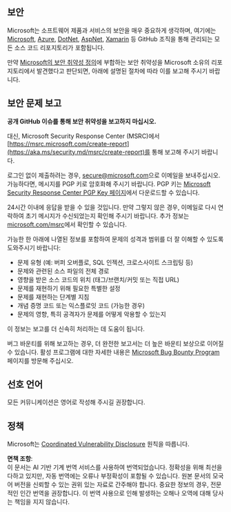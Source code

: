 ## 보안

Microsoft는 소프트웨어 제품과 서비스의 보안을 매우 중요하게 생각하며, 여기에는 [Microsoft](https://github.com/Microsoft), [Azure](https://github.com/Azure), [DotNet](https://github.com/dotnet), [AspNet](https://github.com/aspnet), [Xamarin](https://github.com/xamarin) 등 GitHub 조직을 통해 관리되는 모든 소스 코드 리포지토리가 포함됩니다.

만약 [Microsoft의 보안 취약성 정의](https://aka.ms/security.md/definition)에 부합하는 보안 취약성을 Microsoft 소유의 리포지토리에서 발견했다고 판단되면, 아래에 설명된 절차에 따라 이를 보고해 주시기 바랍니다.

## 보안 문제 보고

**공개 GitHub 이슈를 통해 보안 취약성을 보고하지 마십시오.**

대신, Microsoft Security Response Center (MSRC)에서 [https://msrc.microsoft.com/create-report](https://aka.ms/security.md/msrc/create-report)를 통해 보고해 주시기 바랍니다.

로그인 없이 제출하려는 경우, [secure@microsoft.com](mailto:secure@microsoft.com)으로 이메일을 보내주십시오. 가능하다면, 메시지를 PGP 키로 암호화해 주시기 바랍니다. PGP 키는 [Microsoft Security Response Center PGP Key 페이지](https://aka.ms/security.md/msrc/pgp)에서 다운로드할 수 있습니다.

24시간 이내에 응답을 받을 수 있을 것입니다. 만약 그렇지 않은 경우, 이메일로 다시 연락하여 초기 메시지가 수신되었는지 확인해 주시기 바랍니다. 추가 정보는 [microsoft.com/msrc](https://www.microsoft.com/msrc)에서 확인할 수 있습니다.

가능한 한 아래에 나열된 정보를 포함하여 문제의 성격과 범위를 더 잘 이해할 수 있도록 도와주시기 바랍니다:

  * 문제 유형 (예: 버퍼 오버플로, SQL 인젝션, 크로스사이트 스크립팅 등)
  * 문제와 관련된 소스 파일의 전체 경로
  * 영향을 받은 소스 코드의 위치 (태그/브랜치/커밋 또는 직접 URL)
  * 문제를 재현하기 위해 필요한 특별한 설정
  * 문제를 재현하는 단계별 지침
  * 개념 증명 코드 또는 익스플로잇 코드 (가능한 경우)
  * 문제의 영향, 특히 공격자가 문제를 어떻게 악용할 수 있는지

이 정보는 보고를 더 신속히 처리하는 데 도움이 됩니다.

버그 바운티를 위해 보고하는 경우, 더 완전한 보고서는 더 높은 바운티 보상으로 이어질 수 있습니다. 활성 프로그램에 대한 자세한 내용은 [Microsoft Bug Bounty Program](https://aka.ms/security.md/msrc/bounty) 페이지를 방문해 주십시오.

## 선호 언어

모든 커뮤니케이션은 영어로 작성해 주시길 권장합니다.

## 정책

Microsoft는 [Coordinated Vulnerability Disclosure](https://aka.ms/security.md/cvd) 원칙을 따릅니다.

**면책 조항**:  
이 문서는 AI 기반 기계 번역 서비스를 사용하여 번역되었습니다. 정확성을 위해 최선을 다하고 있지만, 자동 번역에는 오류나 부정확성이 포함될 수 있습니다. 원본 문서의 모국어 버전을 신뢰할 수 있는 권위 있는 자료로 간주해야 합니다. 중요한 정보의 경우, 전문적인 인간 번역을 권장합니다. 이 번역 사용으로 인해 발생하는 오해나 오역에 대해 당사는 책임을 지지 않습니다.